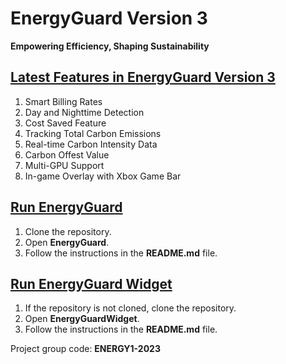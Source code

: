 # **EnergyGuard Version 3**

**Empowering Efficiency, Shaping Sustainability**

## <u>Latest Features in EnergyGuard Version 3</u> 

1. Smart Billing Rates
2. Day and Nighttime Detection
3. Cost Saved Feature
4. Tracking Total Carbon Emissions
5. Real-time Carbon Intensity Data
6. Carbon Offest Value
7. Multi-GPU Support
8. In-game Overlay with Xbox Game Bar

## <u>Run EnergyGuard</u>

1. Clone the repository.
2. Open **EnergyGuard**.
3. Follow the instructions in the **README.md** file.

## <u>Run EnergyGuard Widget</u>

1. If the repository is not cloned, clone the repository.
2. Open **EnergyGuardWidget**.
3. Follow the instructions in the **README.md** file.

Project group code: **ENERGY1-2023**
